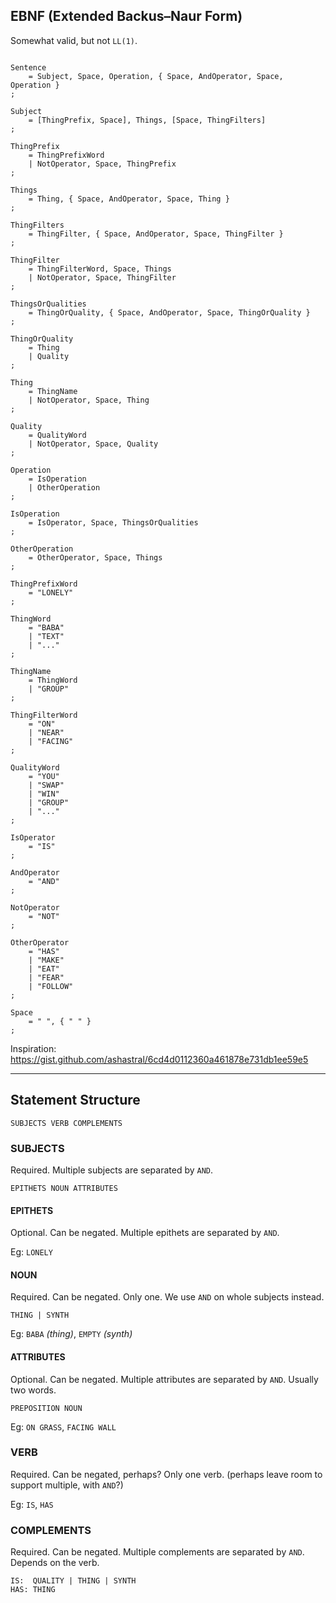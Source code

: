  
## EBNF (Extended Backus–Naur Form)

Somewhat valid, but not `LL(1)`.


```ebnf

Sentence
    = Subject, Space, Operation, { Space, AndOperator, Space, Operation }
;

Subject
    = [ThingPrefix, Space], Things, [Space, ThingFilters]
;

ThingPrefix
    = ThingPrefixWord
    | NotOperator, Space, ThingPrefix
;

Things
    = Thing, { Space, AndOperator, Space, Thing }
;

ThingFilters
    = ThingFilter, { Space, AndOperator, Space, ThingFilter }
;

ThingFilter
    = ThingFilterWord, Space, Things
    | NotOperator, Space, ThingFilter
;

ThingsOrQualities
    = ThingOrQuality, { Space, AndOperator, Space, ThingOrQuality }
;

ThingOrQuality
    = Thing
    | Quality
;

Thing
    = ThingName
    | NotOperator, Space, Thing
;

Quality
    = QualityWord
    | NotOperator, Space, Quality
;

Operation
    = IsOperation
    | OtherOperation
;

IsOperation
    = IsOperator, Space, ThingsOrQualities
;

OtherOperation
    = OtherOperator, Space, Things
;

ThingPrefixWord
    = "LONELY"
;

ThingWord
    = "BABA"
    | "TEXT"
    | "..."
;

ThingName
    = ThingWord
    | "GROUP"
;

ThingFilterWord
    = "ON"
    | "NEAR"
    | "FACING"
;

QualityWord
    = "YOU"
    | "SWAP"
    | "WIN"
    | "GROUP"
    | "..."
;

IsOperator
    = "IS"
;

AndOperator
    = "AND"
;

NotOperator
    = "NOT"
;

OtherOperator
    = "HAS"
    | "MAKE"
    | "EAT"
    | "FEAR"
    | "FOLLOW"
;

Space
    = " ", { " " }
;

```

Inspiration: https://gist.github.com/ashastral/6cd4d0112360a461878e731db1ee59e5

---

## Statement Structure

    SUBJECTS VERB COMPLEMENTS



### SUBJECTS

Required.
Multiple subjects are separated by `AND`.

    EPITHETS NOUN ATTRIBUTES


#### EPITHETS

Optional.
Can be negated.
Multiple epithets are separated by `AND`.

Eg: `LONELY`


#### NOUN

Required.
Can be negated.
Only one.  We use `AND` on whole subjects instead.
    
    THING | SYNTH

Eg: `BABA` _(thing)_, `EMPTY` _(synth)_


#### ATTRIBUTES

Optional.
Can be negated.
Multiple attributes are separated by `AND`.
Usually two words.

    PREPOSITION NOUN

Eg: `ON GRASS`, `FACING WALL`


### VERB

Required.
Can be negated, perhaps?
Only one verb.  (perhaps leave room to support multiple, with `AND`?)

Eg: `IS`, `HAS`


### COMPLEMENTS

Required.
Can be negated.
Multiple complements are separated by `AND`.
Depends on the verb.

    IS:  QUALITY | THING | SYNTH
    HAS: THING


